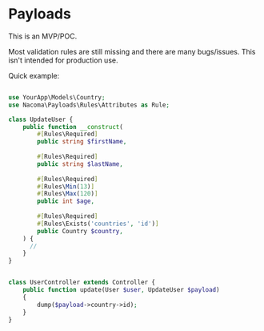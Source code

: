 # Payloads

This is an MVP/POC.

Most validation rules are still missing and there are many bugs/issues. This isn't intended for production use.



Quick example:

```php

use YourApp\Models\Country;
use Nacoma\Payloads\Rules\Attributes as Rule;

class UpdateUser {
    public function __construct(
        #[Rules\Required]
        public string $firstName,
        
        #[Rules\Required]
        public string $lastName,
        
        #[Rules\Required]
        #[Rules\Min(13)]
        #[Rules\Max(120)]
        public int $age,
        
        #[Rules\Required]
        #[Rules\Exists('countries', 'id')]
        public Country $country,
    ) {
      //
    }
}

```

```php

class UserController extends Controller {
    public function update(User $user, UpdateUser $payload)
    {
        dump($payload->country->id);
    }
}

```
